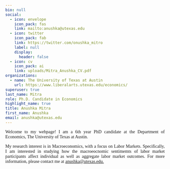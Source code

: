 ```yaml
---
bio: null
social:
  - icon: envelope
    icon_pack: fas
    link: mailto:anushka@utexas.edu
  - icon: twitter
    icon_pack: fab
    link: https://twitter.com/onushka_mitro
    label: null
    display:
      header: false
  - icon: cv
    icon_pack: ai
    link: uploads/Mitra_Anushka_CV.pdf
organizations:
  - name: The University of Texas at Austin
    url: https://www.liberalarts.utexas.edu/economics/
superuser: true
last_name: Mitra
role: Ph.D. Candidate in Economics
highlight_name: true
title: Anushka Mitra
first_name: Anushka
email: anushka@utexas.edu
---
```


<p style="font-family:rose;text-align: justify;">Welcome to my webpage! I am a 6th year PhD candidate at the Department of Economics, The University of Texas at Austin.</p>

<p style="font-family:rose;text-align: justify;">My research interest is in Macroeconomics, with a focus on Labor Markets. Specifically, I am interested in studying how the macroeocnomic sentimemts of labor market participants affect individual as well as aggregate labor market outcomes. For more information, please contact me at <a href="anushka@utexas.edu">anushka@utexas.edu.</a></p>



  

  




